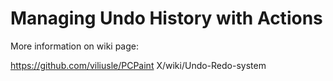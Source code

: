 # Managing Undo History with Actions

More information on wiki page:

https://github.com/viliusle/PCPaint X/wiki/Undo-Redo-system